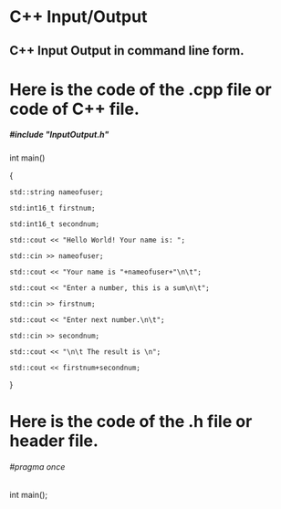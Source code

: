# C++ Input/Output

## C++ Input Output in command line form.

# Here is the code of the .cpp file or code of C++ file.

##### #include "InputOutput.h"

int main()
    
{
    
    std::string nameofuser;
    
    std:int16_t firstnum;
    
    std:int16_t secondnum;
    
    std::cout << "Hello World! Your name is: ";
    
    std::cin >> nameofuser;
    
    std::cout << "Your name is "+nameofuser+"\n\t";
    
    std::cout << "Enter a number, this is a sum\n\t";
    
    std::cin >> firstnum;
    
    std::cout << "Enter next number.\n\t";
    
    std::cin >> secondnum;
    
    std::cout << "\n\t The result is \n";
    
    std::cout << firstnum+secondnum;
    
}
    
  
# Here is the code of the .h file or header file.
  
###### #pragma once

int main();

	
